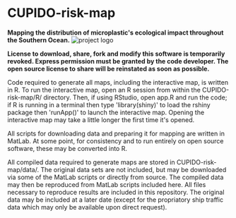 # CUPIDO-risk-map
**Mapping the distribution of microplastic's ecological impact throughout the Southern Ocean.**
![project logo](misc/CUPIDO-logo.png)

**License to download, share, fork and modify this software is temporarily revoked. Express permission must be granted by the code developer. The open source license to share will be reinstated as soon as possible.**

Code required to generate all maps, including the interactive map, is written in R. To run the interactive map, open an R session from within the CUPIDO-risk-map/R/ directory. Then, if using RStudio, open app.R and run the code; if R is running in a terminal then type 'library(shiny)' to load the rshiny package then 'runApp()' to launch the interactive map. Opening the interactive map may take a little longer the first time it's opened.

All scripts for downloading data and preparing it for mapping are written in MatLab. At some point, for consistency and to run entirely on open source software, these may be converted into R.

All compiled data required to generate maps are stored in CUPIDO-risk-map/data/. The original data sets are not included, but may be downloaded via some of the MatLab scripts or directly from source. The compiled data may then be reproduced from MatLab scripts included here. All files necessary to reproduce results are included in this repository.
The original data may be included at a later date (except for the propriatory ship traffic data which may only be available upon direct request).






